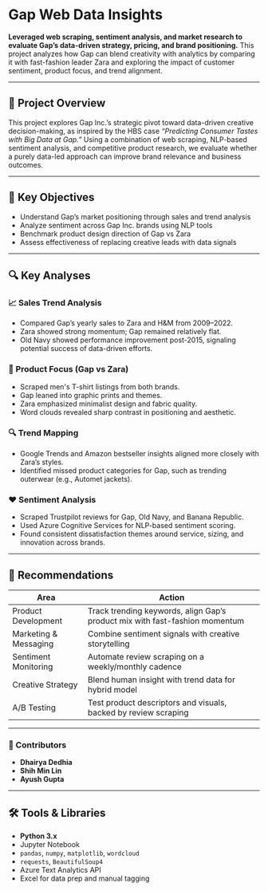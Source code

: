 # Gap Web Data Insights

**Leveraged web scraping, sentiment analysis, and market research to evaluate Gap’s data-driven strategy, pricing, and brand positioning.** This project analyzes how Gap can blend creativity with analytics by comparing it with fast-fashion leader Zara and exploring the impact of customer sentiment, product focus, and trend alignment.

---

## 📌 Project Overview

This project explores Gap Inc.’s strategic pivot toward data-driven creative decision-making, as inspired by the HBS case *“Predicting Consumer Tastes with Big Data at Gap.”* Using a combination of web scraping, NLP-based sentiment analysis, and competitive product research, we evaluate whether a purely data-led approach can improve brand relevance and business outcomes.

---

## 🎯 Key Objectives

- Understand Gap’s market positioning through sales and trend analysis
- Analyze sentiment across Gap Inc. brands using NLP tools
- Benchmark product design direction of Gap vs Zara
- Assess effectiveness of replacing creative leads with data signals

---

## 🔍 Key Analyses

### 📈 Sales Trend Analysis
- Compared Gap’s yearly sales to Zara and H&M from 2009–2022.
- Zara showed strong momentum; Gap remained relatively flat.
- Old Navy showed performance improvement post-2015, signaling potential success of data-driven efforts.

### 🛒 Product Focus (Gap vs Zara)
- Scraped men's T-shirt listings from both brands.
- Gap leaned into graphic prints and themes.
- Zara emphasized minimalist design and fabric quality.
- Word clouds revealed sharp contrast in positioning and aesthetic.

### 🔍 Trend Mapping
- Google Trends and Amazon bestseller insights aligned more closely with Zara’s styles.
- Identified missed product categories for Gap, such as trending outerwear (e.g., Automet jackets).

### ❤️ Sentiment Analysis
- Scraped Trustpilot reviews for Gap, Old Navy, and Banana Republic.
- Used Azure Cognitive Services for NLP-based sentiment scoring.
- Found consistent dissatisfaction themes around service, sizing, and innovation across brands.

---

## 🧠 Recommendations

| Area                    | Action                                                                 |
|-------------------------|------------------------------------------------------------------------|
| Product Development     | Track trending keywords, align Gap’s product mix with fast-fashion momentum |
| Marketing & Messaging   | Combine sentiment signals with creative storytelling                   |
| Sentiment Monitoring    | Automate review scraping on a weekly/monthly cadence                   |
| Creative Strategy       | Blend human insight with trend data for hybrid model                   |
| A/B Testing             | Test product descriptors and visuals, backed by review scraping        |

---

### 👥 Contributors

- **Dhairya Dedhia** 
- **Shih Min Lin** 
- **Ayush Gupta** 

---

## 🛠️ Tools & Libraries

- **Python 3.x**
- Jupyter Notebook
- `pandas`, `numpy`, `matplotlib`, `wordcloud`
- `requests`, `BeautifulSoup4`
- Azure Text Analytics API
- Excel for data prep and manual tagging


